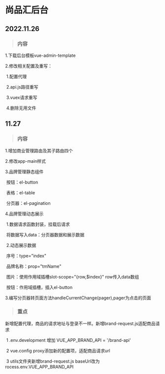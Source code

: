 # 尚品汇后台



## 2022.11.26

> ### 内容

1.下载后台模板vue-admin-template

2.修改相关配置及重写：

​	1.配置代理

​	2.api.js路径重写

​	3.vuex请求重写

​	4.删除无用文件





## 11.27

> ### 内容

1.增加商业管理路由及其子路由四个

2.修改app-main样式

3.品牌管理静态组件

​	按钮：el-button

​	表格：el-table

​	分页器：el-pagination

4.品牌管理动态展示

​	1.数据请求函数封装，挂载后请求

​		将数据写入data：分页器数据和展示数据

​	2.动态展示数据

​		序号：type="index"

​		品牌名称：prop="tmName"

​		图片：使用作用域插槽slot-scope="{row,$index}"  row传入data数组

​		按钮：作用域插槽，插入el-button			

​	3.编写分页器转页面方法handleCurrentChange(pager),pager为点击的页面

> ### 重点

新增配置代理，商品的请求地址与登录不一样。新增brand-request.js适配商品请求

​	1 .env.development 增加 VUE_APP_BRAND_API = '/brand-api'

​	2 vue.config proxy添加新的配置项，适配商品请求url

​	3 utils文件夹新增brand-request.js baseUrl改为 rocess.env.VUE_APP_BRAND_API